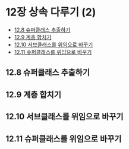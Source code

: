 # 12장 상속 다루기 (2)

- [12.8 슈퍼클래스 추출하기](#128-슈퍼클래스-추출하기)
- [12.9 계층 합치기](#129-계층-합치기)
- [12.10 서브클래스를 위임으로 바꾸기](#1210-서브클래스를-위임으로-바꾸기)
- [12.11 슈퍼클래스를 위임으로 바꾸기](#1211-슈퍼클래스를-위임으로-바꾸기)

## 12.8 슈퍼클래스 추출하기

## 12.9 계층 합치기

## 12.10 서브클래스를 위임으로 바꾸기

## 12.11 슈퍼클래스를 위임으로 바꾸기
